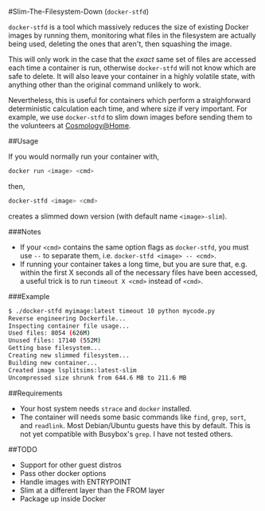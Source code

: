 #Slim-The-Filesystem-Down (`docker-stfd`)

`docker-stfd` is a tool which massively reduces the size of existing Docker images by running them, monitoring what files in the filesystem are actually being used, deleting the ones that aren't, then squashing the image. 

This will only work in the case that the *exact* same set of files are accessed each time a container is run, otherwise `docker-stfd` will not know which are safe to delete. It will also leave your container in a highly volatile state, with anything other than the original command unlikely to work.

Nevertheless, this is useful for containers which perform a straighforward deterministic calculation each time, and where size if very important. For example, we use `docker-stfd` to slim down images before sending them to the volunteers at [Cosmology@Home](https://github.com/marius311/cosmohome).

##Usage

If you would normally run your container with,
```bash
docker run <image> <cmd>
```
then,
```bash
docker-stfd <image> <cmd>
```
creates a slimmed down version (with default name `<image>-slim`).

###Notes
* If your `<cmd>` contains the same option flags as `docker-stfd`, you must use `--` to separate them, i.e. `docker-stfd <image> -- <cmd>`. 
* If running your container takes a long time, but you are sure that, e.g. within the first X seconds all of the necessary files have been accessed, a useful trick is to run `timeout X <cmd>` instead of `<cmd>`.


###Example

```bash
$ ./docker-stfd myimage:latest timeout 10 python mycode.py
Reverse engineering Dockerfile...
Inspecting container file usage...
Used files: 8054 (626M)
Unused files: 17140 (552M)
Getting base filesystem...
Creating new slimmed filesystem...
Building new container...
Created image lsplitsims:latest-slim
Uncompressed size shrunk from 644.6 MB to 211.6 MB
```

##Requirements

* Your host system needs `strace` and `docker` installed. 
* The container will needs some basic commands like `find`, `grep`, `sort`, and `readlink`. Most Debian/Ubuntu guests have this by default. This is not yet compatible with Busybox's `grep`. I have not tested others. 

##TODO
* Support for other guest distros
* Pass other docker options
* Handle images with ENTRYPOINT
* Slim at a different layer than the FROM layer
* Package up inside Docker
